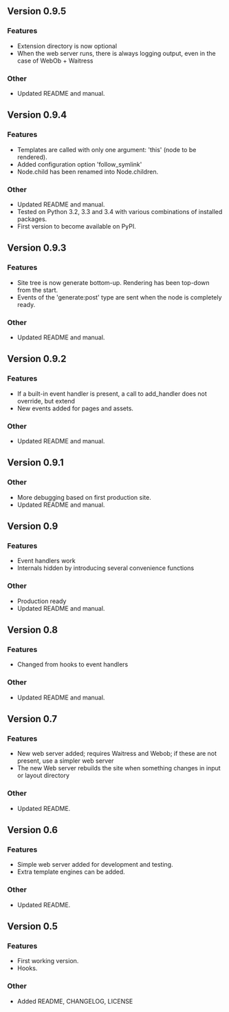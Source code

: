 Version 0.9.5
-------------

### Features
-   Extension directory is now optional
-   When the web server runs, there is always logging output, even in the case of WebOb + Waitress

### Other
-   Updated README and manual.

Version 0.9.4
-------------

### Features
-   Templates are called with only one argument: 'this' (node to be rendered).
-   Added configuration option 'follow_symlink'
-   Node.child has been renamed into Node.children.

### Other
-   Updated README and manual.
-   Tested on Python 3.2, 3.3 and 3.4 with various combinations of installed packages.
-   First version to become available on PyPI.

Version 0.9.3
-------------

### Features
-   Site tree is now generate bottom-up. Rendering has been top-down from the start.
-   Events of the 'generate:post' type are sent when the node is completely ready.

### Other
-   Updated README and manual.

Version 0.9.2
-------------

### Features
-   If a built-in event handler is present, a call to add_handler does not override, but extend
-   New events added for pages and assets.

### Other
-   Updated README and manual.

Version 0.9.1
-------------

### Other
-   More debugging based on first production site.
-   Updated README and manual.

Version 0.9
-----------

### Features
-   Event handlers work
-   Internals hidden by introducing several convenience functions

### Other
-   Production ready
-   Updated README and manual.

Version 0.8
-----------

### Features
-   Changed from hooks to event handlers

### Other
-   Updated README and manual.

Version 0.7
-----------

### Features
-   New web server added; requires Waitress and Webob; if these are not	present, use a simpler web server
-   The new Web server rebuilds the site when something changes in input or layout directory

### Other
-   Updated README.

Version 0.6
-----------

### Features
-   Simple web server added for development and testing.
-   Extra template engines can be added.

### Other
-   Updated README.

Version 0.5
-----------

### Features
-   First working version.
-   Hooks.

### Other
-   Added README, CHANGELOG, LICENSE
